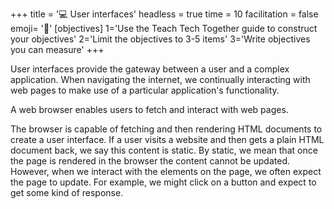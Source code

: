 +++
title = '💻 User interfaces'
headless = true
time = 10
facilitation = false
emoji= '🧩'
[objectives]
    1='Use the Teach Tech Together guide to construct your objectives'
    2='Limit the objectives to 3-5 items'
    3='Write objectives you can measure'
+++

User interfaces provide the gateway between a user and a complex application.
When navigating the internet, we continually interacting with web pages to make use of a particular application's functionality.

A web browser enables users to fetch and interact with web pages.

The browser is capable of fetching and then rendering HTML documents to create a user interface. If a user visits a website and then gets a plain HTML document back, we say this content is static. By static, we mean that once the page is rendered in the browser the content cannot be updated. However, when we interact with the elements on the page, we often expect the page to update. For example, we might click on a button and expect to get some kind of response.
